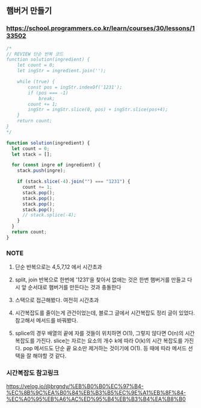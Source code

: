 ## 햄버거 만들기

### https://school.programmers.co.kr/learn/courses/30/lessons/133502

```js
/*
// REVIEW 단순 반복 코드
function solution(ingredient) {
    let count = 0;
    let ingStr = ingredient.join('');

    while (true) {
        const pos = ingStr.indexOf('1231');
        if (pos === -1)
            break;
        count += 1;
        ingStr = ingStr.slice(0, pos) + ingStr.slice(pos+4);
    }
    return count;
}
*/

function solution(ingredient) {
  let count = 0;
  let stack = [];

  for (const ingre of ingredient) {
    stack.push(ingre);

    if (stack.slice(-4).join("") === "1231") {
      count += 1;
      stack.pop();
      stack.pop();
      stack.pop();
      stack.pop();
      // stack.splice(-4);
    }
  }
  return count;
}
```

### NOTE

1. 단순 반복으로는 4,5,7,12 에서 시간초과
2. split, join 반복으로 한번에 '1231'을 찾아서 없애는 것은
   한번 햄버거를 만들고 다시 앞 순서대로 햄버거를 만든다는 것과 충돌한다
3. 스택으로 접근해봤다. 여전히 시간초과

4. 시간복잡도를 줄이는게 관건이었는데, 블로그 글에서 시간복잡도 정리 글이 있었다.
   참고해서 메서드를 바꿔봤다.

5. splice의 경우 배열의 끝에 자를 것들이 위치하면 O(1), 그렇지 않다면 O(n)의 시간복잡도를 가진다.
   slice는 자르는 요소의 개수 k에 따라 O(k)의 시간 복잡도를 가진다.
   pop 메서드도 단순 끝 요소만 제거하는 것이기에 O(1).
   등 때에 따라 메서드 선택을 잘 해야할 것 같다.

### 시간복잡도 참고링크

https://velog.io/@brgndy/%EB%B0%B0%EC%97%B4-%EC%8B%9C%EA%B0%84%EB%B3%B5%EC%9E%A1%EB%8F%84-%EC%A0%95%EB%A6%AC%ED%95%B4%EB%B3%B4%EA%B8%B0
